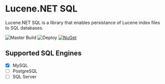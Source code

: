 # Lucene.NET SQL

Lucene.NET SQL is a library that enables persistance of Lucene index files to SQL databases.

![Master Build](https://github.com/GowenGit/lucene-net-sql/workflows/Master%20Build/badge.svg) ![Deploy](https://github.com/GowenGit/lucene-net-sql/workflows/Deploy/badge.svg) [![NuGet](https://img.shields.io/nuget/v/Lucene.Net.Sql.MySql.svg)](https://www.nuget.org/packages/Lucene.Net.Sql.MySql)

## Supported SQL Engines

* [x] MySQL
* [ ] PostgreSQL
* [ ] SQL Server